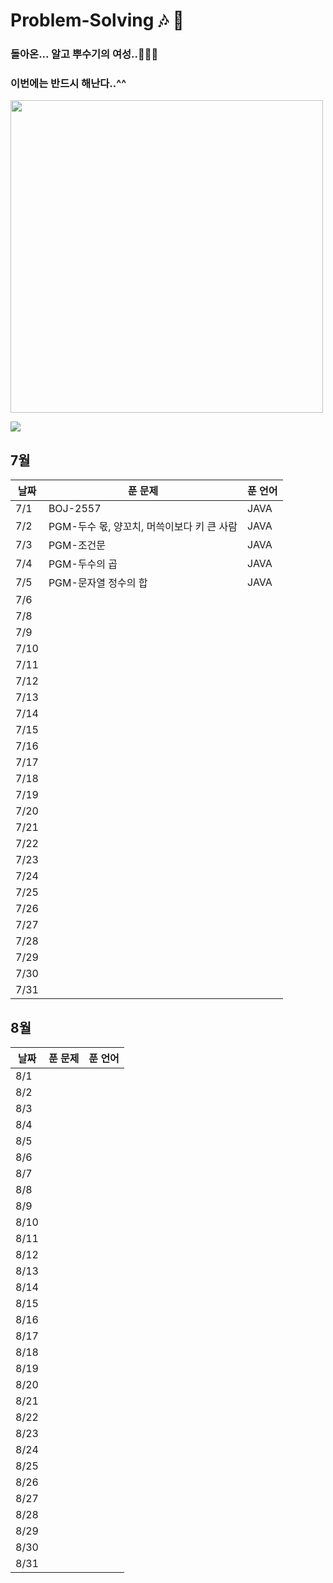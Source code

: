 # Problem-Solving 🎶 🎵

### 돌아온... 알고 뿌수기의 여성..👩🏻‍🎤

### 이번에는 반드시 해난다..^^

<img width="500" src="https://github.com/OneDay-OneAlgorithm/ChoiSeohyeon/assets/104755384/df19c92b-2998-4343-9ecb-f6bdf6b4ed79" />

![](https://api.mosu.blog/OneDay-OneAlgorithm/ChoiSeohyeon?since=2024-07-01&until=2024-08-31)

## 7월

| 날짜 | 푼 문제                                    | 푼 언어 |
| ---- | ------------------------------------------ | ------- |
| 7/1  | BOJ-2557                                   | JAVA    |
| 7/2  | PGM-두수 몫, 양꼬치, 머쓱이보다 키 큰 사람 | JAVA    |
| 7/3  | PGM-조건문                                 | JAVA    |
| 7/4  | PGM-두수의 곱                              | JAVA    |
| 7/5  | PGM-문자열 정수의 합                       | JAVA    |
| 7/6  |                                            |         |
| 7/8  |                                            |         |
| 7/9  |                                            |         |
| 7/10 |                                            |         |
| 7/11 |                                            |         |
| 7/12 |                                            |         |
| 7/13 |                                            |         |
| 7/14 |                                            |         |
| 7/15 |                                            |         |
| 7/16 |                                            |         |
| 7/17 |                                            |         |
| 7/18 |                                            |         |
| 7/19 |                                            |         |
| 7/20 |                                            |         |
| 7/21 |                                            |         |
| 7/22 |                                            |         |
| 7/23 |                                            |         |
| 7/24 |                                            |         |
| 7/25 |                                            |         |
| 7/26 |                                            |         |
| 7/27 |                                            |         |
| 7/28 |                                            |         |
| 7/29 |                                            |         |
| 7/30 |                                            |         |
| 7/31 |                                            |         |

## 8월

| 날짜 | 푼 문제 | 푼 언어 |
| ---- | ------- | ------- |
| 8/1  |         |         |
| 8/2  |         |         |
| 8/3  |         |         |
| 8/4  |         |         |
| 8/5  |         |         |
| 8/6  |         |         |
| 8/7  |         |         |
| 8/8  |         |         |
| 8/9  |         |         |
| 8/10 |         |         |
| 8/11 |         |         |
| 8/12 |         |         |
| 8/13 |         |         |
| 8/14 |         |         |
| 8/15 |         |         |
| 8/16 |         |         |
| 8/17 |         |         |
| 8/18 |         |         |
| 8/19 |         |         |
| 8/20 |         |         |
| 8/21 |         |         |
| 8/22 |         |         |
| 8/23 |         |         |
| 8/24 |         |         |
| 8/25 |         |         |
| 8/26 |         |         |
| 8/27 |         |         |
| 8/28 |         |         |
| 8/29 |         |         |
| 8/30 |         |         |
| 8/31 |         |         |
